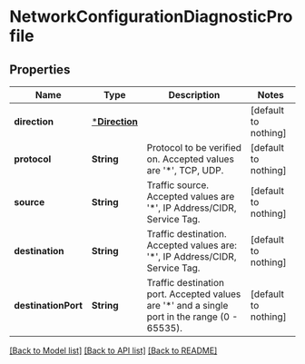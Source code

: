 # NetworkConfigurationDiagnosticProfile


## Properties
Name | Type | Description | Notes
------------ | ------------- | ------------- | -------------
**direction** | [***Direction**](Direction.md) |  | [default to nothing]
**protocol** | **String** | Protocol to be verified on. Accepted values are &#39;*&#39;, TCP, UDP. | [default to nothing]
**source** | **String** | Traffic source. Accepted values are &#39;*&#39;, IP Address/CIDR, Service Tag. | [default to nothing]
**destination** | **String** | Traffic destination. Accepted values are: &#39;*&#39;, IP Address/CIDR, Service Tag. | [default to nothing]
**destinationPort** | **String** | Traffic destination port. Accepted values are &#39;*&#39; and a single port in the range (0 - 65535). | [default to nothing]


[[Back to Model list]](../README.md#models) [[Back to API list]](../README.md#api-endpoints) [[Back to README]](../README.md)


